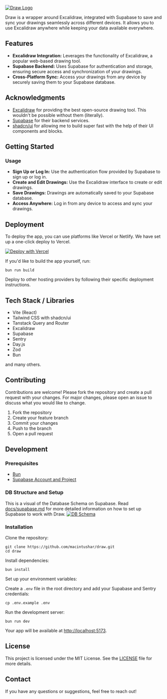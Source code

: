 [![Draw Logo](https://raw.githubusercontent.com/macintushar/draw/main/public/draw-logo.png)]()

Draw is a wrapper around Excalidraw, integrated with Supabase to save and sync your drawings seamlessly across different devices. It allows you to use Excalidraw anywhere while keeping your data available everywhere.

## Features

- **Excalidraw Integration:** Leverages the functionality of Excalidraw, a popular web-based drawing tool.
- **Supabase Backend:** Uses Supabase for authentication and storage, ensuring secure access and synchronization of your drawings.
- **Cross-Platform Sync:** Access your drawings from any device by securely saving them to your Supabase database.

## Acknowledgments

- [Excalidraw](https://excalidraw.com/) for providing the best open-source drawing tool. This wouldn't be possible without them (literally).
- [Supabase](https://supabase.com/) for their backend services.
- [shadcn/ui](https://ui.shadcn.com/) for allowing me to build super fast with the help of their UI components and blocks.

## Getting Started

### Usage

- **Sign Up or Log In:** Use the authentication flow provided by Supabase to sign up or log in.
- **Create and Edit Drawings:** Use the Excalidraw interface to create or edit drawings.
- **Save Drawings:** Drawings are automatically saved to your Supabase database.
- **Access Anywhere:** Log in from any device to access and sync your drawings.

## Deployment

To deploy the app, you can use platforms like Vercel or Netlify.
We have set up a one-click deploy to Vercel.

[![Deploy with Vercel](https://vercel.com/button)](https://vercel.com/new/clone?repository-url=https://github.com/macintushar/draw)

If you'd like to build the app yourself, run:

    bun run build

Deploy to other hosting providers by following their specific deployment instructions.

## Tech Stack / Libraries

- Vite (React)
- Tailwind CSS with shadcn/ui
- Tanstack Query and Router
- Excalidraw
- Supabase
- Sentry
- Day.js
- Zod
- Bun

and many others.

## Contributing

Contributions are welcome! Please fork the repository and create a pull request with your changes. For major changes, please open an issue to discuss what you would like to change.

1.  Fork the repository
2.  Create your feature branch
3.  Commit your changes
4.  Push to the branch
5.  Open a pull request

## Development

### Prerequisites

- [Bun](https://bun.sh)
- [Supabase Account and Project](https://supabase.com/)

### DB Structure and Setup

This is a visual of the Database Schema on Supabase. Read [docs/supabase.md](https://github.com/macintushar/draw/blob/main/docs/supabase.md) for more detailed information on how to set up Supabase to work with Draw.
[![DB Schema](https://bzortqhjphsocjbvbxdq.supabase.co/storage/v1/object/public/public-assets/draw/Draw-Readme-DB-Schema.png)]()

### Installation

Clone the repository:

    git clone https://github.com/macintushar/draw.git
    cd draw

Install dependencies:

    bun install

Set up your environment variables:

Create a `.env` file in the root directory and add your Supabase and Sentry credentials:

    cp .env.example .env

Run the development server:

    bun run dev

Your app will be available at <http://localhost:5173>.

## License

This project is licensed under the MIT License. See the [LICENSE](https://github.com/macintushar/draw/blob/main/LICENCE) file for more details.

## Contact

If you have any questions or suggestions, feel free to reach out!
